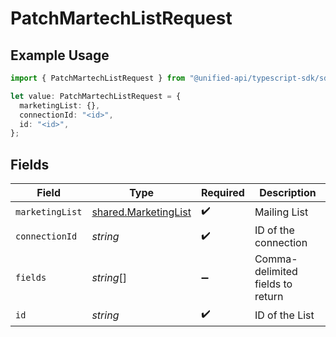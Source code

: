 # PatchMartechListRequest

## Example Usage

```typescript
import { PatchMartechListRequest } from "@unified-api/typescript-sdk/sdk/models/operations";

let value: PatchMartechListRequest = {
  marketingList: {},
  connectionId: "<id>",
  id: "<id>",
};
```

## Fields

| Field                                                               | Type                                                                | Required                                                            | Description                                                         |
| ------------------------------------------------------------------- | ------------------------------------------------------------------- | ------------------------------------------------------------------- | ------------------------------------------------------------------- |
| `marketingList`                                                     | [shared.MarketingList](../../../sdk/models/shared/marketinglist.md) | :heavy_check_mark:                                                  | Mailing List                                                        |
| `connectionId`                                                      | *string*                                                            | :heavy_check_mark:                                                  | ID of the connection                                                |
| `fields`                                                            | *string*[]                                                          | :heavy_minus_sign:                                                  | Comma-delimited fields to return                                    |
| `id`                                                                | *string*                                                            | :heavy_check_mark:                                                  | ID of the List                                                      |